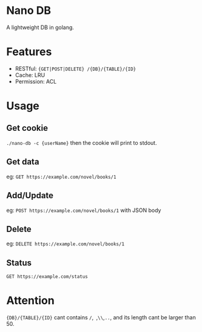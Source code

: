 # Nano DB
A lightweight DB in golang.

# Features
- RESTful: `{GET|POST|DELETE} /{DB}/{TABLE}/{ID}`
- Cache: LRU
- Permission: ACL

# Usage
## Get cookie
`./nano-db -c {userName}`
then the cookie will print to stdout.

## Get data
eg: `GET https://example.com/novel/books/1`

## Add/Update
eg: `POST https://example.com/novel/books/1`
with JSON body

## Delete
eg: `DELETE https://example.com/novel/books/1`

## Status
`GET https://example.com/status`

# Attention
`{DB}/{TABLE}/{ID}` cant contains `/`,` `,`\\`,`..`, and its length cant be larger than 50.

